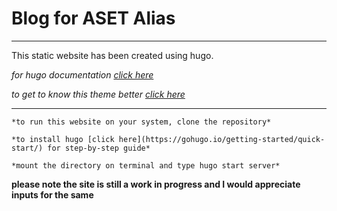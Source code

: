 # Blog for ASET Alias

---

This static website has been created using hugo.

*for hugo documentation [click here](https://gohugo.io/documentation/)*

*to get to know this theme better [click here](https://github.com/appernetic/hugo-nederburg-theme/)*

---

    *to run this website on your system, clone the repository*

    *to install hugo [click here](https://gohugo.io/getting-started/quick-start/) for step-by-step guide*

    *mount the directory on terminal and type hugo start server*


__please note the site is still a work in progress and I would appreciate inputs for the same__
